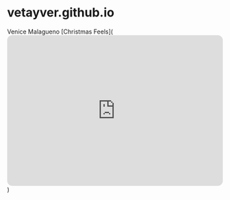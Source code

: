 # vetayver.github.io
Venice Malagueno
[Christmas Feels](<iframe style="border-radius:12px" src="https://open.spotify.com/embed/track/5enxwA8aAbwZbf5qCHORXi?utm_source=generator" width="100%" height="352" frameBorder="0" allowfullscreen="" allow="autoplay; clipboard-write; encrypted-media; fullscreen; picture-in-picture" loading="lazy"></iframe>)

